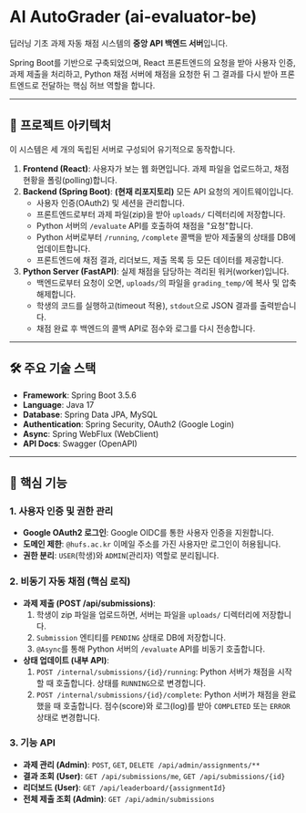 # AI AutoGrader (ai-evaluator-be)

딥러닝 기초 과제 자동 채점 시스템의 **중앙 API 백엔드 서버**입니다.

Spring Boot를 기반으로 구축되었으며, React 프론트엔드의 요청을 받아 사용자 인증, 과제 제출을 처리하고, Python 채점 서버에 채점을 요청한 뒤 그 결과를 다시 받아 프론트엔드로 전달하는 핵심 허브 역할을 합니다.

---

## 🚀 프로젝트 아키텍처

이 시스템은 세 개의 독립된 서버로 구성되어 유기적으로 동작합니다.

1.  **Frontend (React)**: 사용자가 보는 웹 화면입니다. 과제 파일을 업로드하고, 채점 현황을 폴링(polling)합니다.
2.  **Backend (Spring Boot)**: **(현재 리포지토리)** 모든 API 요청의 게이트웨이입니다.
    * 사용자 인증(OAuth2) 및 세션을 관리합니다.
    * 프론트엔드로부터 과제 파일(zip)을 받아 `uploads/` 디렉터리에 저장합니다.
    * Python 서버의 `/evaluate` API를 호출하여 채점을 "요청"합니다.
    * Python 서버로부터 `/running`, `/complete` 콜백을 받아 제출물의 상태를 DB에 업데이트합니다.
    * 프론트엔드에 채점 결과, 리더보드, 제출 목록 등 모든 데이터를 제공합니다.
3.  **Python Server (FastAPI)**: 실제 채점을 담당하는 격리된 워커(worker)입니다.
    * 백엔드로부터 요청이 오면, `uploads/`의 파일을 `grading_temp/`에 복사 및 압축 해제합니다.
    * 학생의 코드를 실행하고(timeout 적용), `stdout`으로 JSON 결과를 출력받습니다.
    * 채점 완료 후 백엔드의 콜백 API로 점수와 로그를 다시 전송합니다.

---

## 🛠️ 주요 기술 스택

* **Framework**: Spring Boot 3.5.6
* **Language**: Java 17
* **Database**: Spring Data JPA, MySQL
* **Authentication**: Spring Security, OAuth2 (Google Login)
* **Async**: Spring WebFlux (WebClient)
* **API Docs**: Swagger (OpenAPI)

---

## 🔑 핵심 기능

### 1. 사용자 인증 및 권한 관리

* **Google OAuth2 로그인**: Google OIDC를 통한 사용자 인증을 지원합니다.
* **도메인 제한**: `@hufs.ac.kr` 이메일 주소를 가진 사용자만 로그인이 허용됩니다.
* **권한 분리**: `USER`(학생)와 `ADMIN`(관리자) 역할로 분리됩니다.

### 2. 비동기 자동 채점 (핵심 로직)

* **과제 제출 (POST /api/submissions)**:
    1.  학생이 zip 파일을 업로드하면, 서버는 파일을 `uploads/` 디렉터리에 저장합니다.
    2.  `Submission` 엔티티를 `PENDING` 상태로 DB에 저장합니다.
    3.  `@Async`를 통해 Python 서버의 `/evaluate` API를 비동기 호출합니다.
* **상태 업데이트 (내부 API)**:
    1.  `POST /internal/submissions/{id}/running`: Python 서버가 채점을 시작할 때 호출합니다. 상태를 `RUNNING`으로 변경합니다.
    2.  `POST /internal/submissions/{id}/complete`: Python 서버가 채점을 완료했을 때 호출합니다. 점수(score)와 로그(log)를 받아 `COMPLETED` 또는 `ERROR` 상태로 변경합니다.

### 3. 기능 API

* **과제 관리 (Admin)**: `POST`, `GET`, `DELETE /api/admin/assignments/**`
* **결과 조회 (User)**: `GET /api/submissions/me`, `GET /api/submissions/{id}`
* **리더보드 (User)**: `GET /api/leaderboard/{assignmentId}`
* **전체 제출 조회 (Admin)**: `GET /api/admin/submissions`
